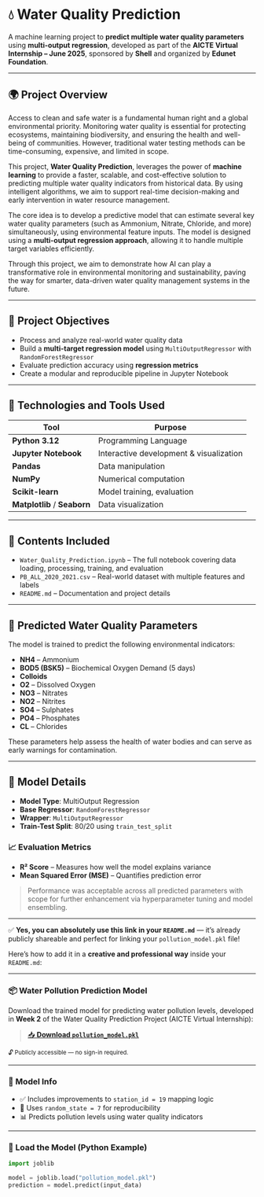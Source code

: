# 💧 Water Quality Prediction 

A machine learning project to **predict multiple water quality parameters** using **multi-output regression**, developed as part of the **AICTE Virtual Internship – June 2025**, sponsored by **Shell** and organized by **Edunet Foundation**.

---

## 🌍 Project Overview

Access to clean and safe water is a fundamental human right and a global environmental priority. Monitoring water quality is essential for protecting ecosystems, maintaining biodiversity, and ensuring the health and well-being of communities. However, traditional water testing methods can be time-consuming, expensive, and limited in scope.

This project, **Water Quality Prediction**, leverages the power of **machine learning** to provide a faster, scalable, and cost-effective solution to predicting multiple water quality indicators from historical data. By using intelligent algorithms, we aim to support real-time decision-making and early intervention in water resource management.

The core idea is to develop a predictive model that can estimate several key water quality parameters (such as Ammonium, Nitrate, Chloride, and more) simultaneously, using environmental feature inputs. The model is designed using a **multi-output regression approach**, allowing it to handle multiple target variables efficiently.

Through this project, we aim to demonstrate how AI can play a transformative role in environmental monitoring and sustainability, paving the way for smarter, data-driven water quality management systems in the future.


---

## 🎯 Project Objectives

- Process and analyze real-world water quality data
- Build a **multi-target regression model** using `MultiOutputRegressor` with `RandomForestRegressor`
- Evaluate prediction accuracy using **regression metrics**
- Create a modular and reproducible pipeline in Jupyter Notebook

---

## 🧪 Technologies and Tools Used

| Tool          | Purpose                            |
|---------------|------------------------------------|
| **Python 3.12** | Programming Language              |
| **Jupyter Notebook** | Interactive development & visualization |
| **Pandas**     | Data manipulation                 |
| **NumPy**      | Numerical computation             |
| **Scikit-learn** | Model training, evaluation       |
| **Matplotlib** / **Seaborn** | Data visualization      |

---

## 📁 Contents Included

- `Water_Quality_Prediction.ipynb` – The full notebook covering data loading, processing, training, and evaluation
- `PB_ALL_2020_2021.csv` – Real-world dataset with multiple features and labels
- `README.md` – Documentation and project details

---

## 🧬 Predicted Water Quality Parameters

The model is trained to predict the following environmental indicators:

- **NH4** – Ammonium
- **BOD5 (BSK5)** – Biochemical Oxygen Demand (5 days)
- **Colloids**
- **O2** – Dissolved Oxygen
- **NO3** – Nitrates
- **NO2** – Nitrites
- **SO4** – Sulphates
- **PO4** – Phosphates
- **CL** – Chlorides

These parameters help assess the health of water bodies and can serve as early warnings for contamination.

---

## 🤖 Model Details

- **Model Type**: MultiOutput Regression
- **Base Regressor**: `RandomForestRegressor`
- **Wrapper**: `MultiOutputRegressor`
- **Train-Test Split**: 80/20 using `train_test_split`

### 📈 Evaluation Metrics

- **R² Score** – Measures how well the model explains variance
- **Mean Squared Error (MSE)** – Quantifies prediction error

> Performance was acceptable across all predicted parameters with scope for further enhancement via hyperparameter tuning and model ensembling.

---
✅ **Yes, you can absolutely use this link in your `README.md`** — it’s already publicly shareable and perfect for linking your `pollution_model.pkl` file!

Here’s how to add it in a **creative and professional way** inside your `README.md`:

---

### 📦 Water Pollution Prediction Model

Download the trained model for predicting water pollution levels, developed in **Week 2** of the Water Quality Prediction Project (AICTE Virtual Internship):

> [📥 **Download `pollution_model.pkl`**](https://drive.google.com/file/d/1KMbXg8rvcfcVtQib48ShpWQ-dpDZpuvU/view?usp=sharing)

<sub>🔓 Publicly accessible — no sign-in required.</sub>

---

### 🔬 Model Info

* ✅ Includes improvements to `station_id = 19` mapping logic
* 🎲 Uses `random_state = 7` for reproducibility
* 📊 Predicts pollution levels using water quality indicators

---

### 🧪 Load the Model (Python Example)

```python
import joblib

model = joblib.load("pollution_model.pkl")
prediction = model.predict(input_data)
```
